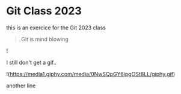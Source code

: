 # Git Class 2023
this is an exercice for the Git 2023 class

> Git is mind blowing

! [](https://media.tenor.com/bD9vHNiR1rQAAAAd/boom-mind-blown.gif)
 
I still don't get a gif..

!(https://media1.giphy.com/media/0NwSQpGY6ipgOSt8LL/giphy.gif)
 
another line
